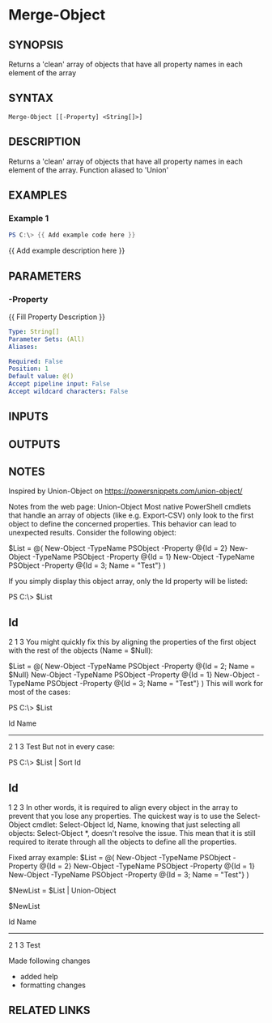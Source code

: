 ﻿---
external help file: PoshFunctions-help.xml
Module Name: poshfunctions
online version: https://github.com/iRon7/Join-Object
schema: 2.0.0
---

# Merge-Object

## SYNOPSIS
Returns a 'clean' array of objects that have all property names in each element of the array

## SYNTAX

```
Merge-Object [[-Property] <String[]>]
```

## DESCRIPTION
Returns a 'clean' array of objects that have all property names in each element of the array.
Function aliased to 'Union'

## EXAMPLES

### Example 1
```powershell
PS C:\> {{ Add example code here }}
```

{{ Add example description here }}

## PARAMETERS

### -Property
{{ Fill Property Description }}

```yaml
Type: String[]
Parameter Sets: (All)
Aliases:

Required: False
Position: 1
Default value: @()
Accept pipeline input: False
Accept wildcard characters: False
```

## INPUTS

## OUTPUTS

## NOTES
Inspired by Union-Object on https://powersnippets.com/union-object/

Notes from the web page:
Union-Object
Most native PowerShell cmdlets that handle an array of objects (like e.g.
Export-CSV) only look to the first object
to define the concerned properties.
This behavior can lead to unexpected results.
Consider the following object:

$List = @(
    New-Object -TypeName PSObject -Property @{Id = 2}
    New-Object -TypeName PSObject -Property @{Id = 1}
    New-Object -TypeName PSObject -Property @{Id = 3; Name = "Test"}
)

If you simply display this object array, only the Id property will be listed:

PS C:\\\> $List

Id
--
 2
 1
 3
You might quickly fix this by aligning the properties of the first object with the rest of the objects (Name = $Null):

$List = @(
    New-Object -TypeName PSObject -Property @{Id = 2; Name = $Null}
    New-Object -TypeName PSObject -Property @{Id = 1}
    New-Object -TypeName PSObject -Property @{Id = 3; Name = "Test"}
)
This will work for most of the cases:

PS C:\\\> $List

Id Name
-- ----
 2
 1
 3 Test
But not in every case:

PS C:\\\> $List | Sort Id

Id
--
 1
 2
 3
In other words, it is required to align every object in the array to prevent that you lose any properties.
The
quickest way is to use the Select-Object cmdlet: Select-Object Id, Name, knowing that just selecting all objects:
Select-Object *, doesn't resolve the issue.
This mean that it is still required to iterate through all the objects
to define all the properties.

Fixed array example:
$List = @(
    New-Object -TypeName PSObject -Property @{Id = 2}
    New-Object -TypeName PSObject -Property @{Id = 1}
    New-Object -TypeName PSObject -Property @{Id = 3; Name = "Test"}
)

$NewList = $List | Union-Object

$NewList

Id Name
-- ----
 2
 1
 3 Test

Made following changes
* added help
* formatting changes

## RELATED LINKS
